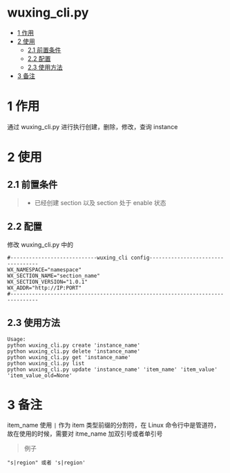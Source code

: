 # wuxing_cli.py
<!-- vim-markdown-toc GFM -->

* [1 作用](#1-作用)
* [2 使用](#2-使用)
    * [2.1 前置条件](#21-前置条件)
    * [2.2 配置](#22-配置)
    * [2.3 使用方法](#23-使用方法)
* [3 备注](#3-备注)

<!-- vim-markdown-toc -->

# 1 作用
通过 wuxing_cli.py 进行执行创建，删除，修改，查询 instance

# 2 使用
## 2.1 前置条件
> * 已经创建 section 以及 section 处于 enable 状态

## 2.2 配置
修改 wuxing_cli.py 中的
```
#----------------------------wuxing_cli config----------------------------------
WX_NAMESPACE="namespace"
WX_SECTION_NAME="section_name"
WX_SECTION_VERSION="1.0.1"
WX_ADDR="http://IP:PORT"
#-------------------------------------------------------------------------------
```
## 2.3 使用方法
```
Usage:
python wuxing_cli.py create 'instance_name'
python wuxing_cli.py delete 'instance_name'
python wuxing_cli.py get 'instance_name'
python wuxing_cli.py list
python wuxing_cli.py update 'instance_name' 'item_name' 'item_value' 'item_value_old=None'
```
# 3 备注

item_name 使用 `|` 作为 item 类型前缀的分割符，在 Linux 命令行中是管道符，故在使用的时候，需要对 itme_name 加双引号或者单引号

> 例子
```
"s|region" 或者 's|region'
```
